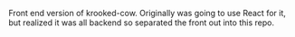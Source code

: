 Front end version of krooked-cow.  Originally was going to use React for it, but realized it was all backend so separated the front out into this repo.